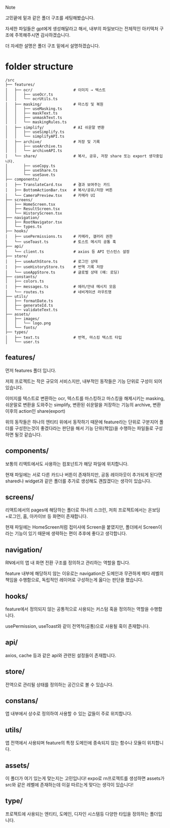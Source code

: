> [!NOTE]
> 고민끝에 밑과 같은 폴더 구조를 세팅해봤습니다.
>
> 자세한 파일들은 gpt에게 생성해달라고 해서, 내부의 파일보다는 전체적인 아키텍처 구조에 주목해주시면 감사하겠습니다.
>
> 더 자세한 설명은 폴더 구조 밑에서 설명하겠습니다.

# folder structure

```
/src
├── features/
│   ├── ocr/                  # 이미지 → 텍스트
│   │   ├── useOcr.ts
│   │   └── ocrUtils.ts
│   ├── masking/              # 마스킹 및 복원
│   │   ├── useMasking.ts
│   │   ├── maskText.ts
│   │   ├── unmaskText.ts
│   │   └── maskingRules.ts
│   ├── simplify/             # AI 쉬운말 변환
│   │   ├── useSimplify.ts
│   │   └── simplifyAPI.ts
│   ├── archive/              # 저장 및 기록
│   │   ├── useArchive.ts
│   │   └── archiveAPI.ts
│   └── share/                # 복사, 공유, 저장 share 또는 export 생각중입니다.
│       ├── useCopy.ts
│       ├── useShare.ts
│       └── useSave.ts
├── components/
│   ├── TranslateCard.tsx     # 결과 보여주는 카드
│   ├── BottomActionBar.tsx   # 복사/공유/저장 버튼
│   └── CameraPreview.tsx     # 카메라 UI
├── screens/
│   ├── HomeScreen.tsx
│   ├── ResultScreen.tsx
│   └── HistoryScreen.tsx
├── navigation/
│   ├── RootNavigator.tsx
│   └── types.ts
├── hooks/
│   ├── usePermissions.ts     # 카메라, 갤러리 권한
│   └── useToast.ts           # 토스트 메시지 공통 훅
├── api/
│   └── client.ts             # axios 등 API 인스턴스 설정
├── store/
│   ├── useAuthStore.ts       # 로그인 상태
│   ├── useHistoryStore.ts    # 번역 기록 저장
│   └── useAppStore.ts        # 글로벌 상태 (예: 로딩)
├── constants/
│   ├── colors.ts
│   ├── messages.ts           # 에러/안내 메시지 모음
│   └── routes.ts             # 네비게이션 라우트명
├── utils/
│   ├── formatDate.ts
│   ├── generateId.ts
│   └── validateText.ts
├── assets/
│   ├── images/
│   │   └── logo.png
│   └── fonts/
├── types/
│   ├── text.ts               # 번역, 마스킹 텍스트 타입
│   └── user.ts

```

## features/

먼저 features 폴더 입니다.

저희 프로젝트는 작은 규모의 서비스지만, 내부적인 동작들은 기능 단위로 구성이 되어있습니다.

이미지를 텍스트로 변환하는 ocr, 텍스트를 마스킹하고 마스킹을 해제시키는 masking, 쉬운말로 변환을 도와주는 simplify, 변환된 쉬운말을 저장하는 기능의 archive, 변환 이후의 action인 share(export)

위의 동작들은 하나의 엔티티 위에서 동작하기 때문에 feature라는 단위로 구분지어 폴더를 구성한는것이 좋겠다라는 판단을 해서 기능 단위(책임)을 수행하는 파일들로 구성하면 될것 같습니다.

## components/

보통의 리액트에서도 사용하는 컴포넌트가 해당 파일에 위치합니다.

현재 파일에는 서로 다른 카드나 버튼이 존재하지만, 공동 레이아웃이 추가되게 된다면 shared나 widget과 같은 폴더를 추가로 생성해도 괜찮겠다는 생각이 있습니다.

## screens/

리액트에서의 pages에 해당하는 폴더로 하나의 스크린, 저희 프로젝트에서는 온보딩+로그인, 홈, 아카이브 등 화면이 존재합니다.

현재 파일에는 HomeScreen처럼 접미사에 Screen을 붙였지만, 폴더에서 Screen이라는 기능이 있기 때문에 생략하는 편이 추후에 좋다고 생각합니다.

## navigation/

RN에서의 앱 내 화면 전환 구조를 정의하고 관리하는 역할을 합니다.

feature 내부에 해당하지 않는 이유로는 navigation은 도메인과 무관하게 메타 레벨의 책임을 수행함으로, 독립적인 레이어로 구성하는게 옳다는 판단을 했습니다.

## hooks/

feature에서 정의되지 않는 공통적으로 사용되는 커스텀 훅을 정의하는 역할을 수행합니다.

usePermission, useToast와 같이 전역적(공통)으로 사용될 훅이 존재합니다.

## api/

axios, cache 등과 같은 api와 관련된 설정들이 존재합니다.

## store/

전역으로 관리될 상태를 정의하는 공간으로 볼 수 있습니다.

## constans/

앱 내부에서 상수로 정의하여 사용할 수 있는 값들이 주로 위치합니다.

## utils/

앱 전역에서 사용되며 feature의 특정 도메인에 종속되지 않는 함수나 모듈이 위치합니다.

## assets/

이 폴더가 여기 있는게 맞는지는 고민입니다! expo로 rn프로젝트를 생성하면 assets가 src와 같은 레벨에 존재하는데 이걸 따르는게 맞다는 생각이 있습니다!

## type/

프로젝트에 사용되는 엔티티, 도메인, 디자인 시스템등 다양한 타입을 정의하는 폴더입니다.
